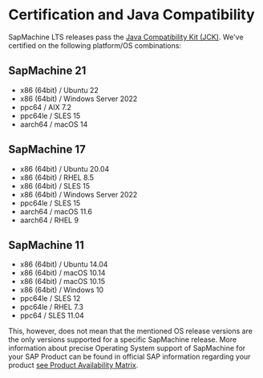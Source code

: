 # Certification and Java Compatibility

SapMachine LTS releases pass the [Java Compatibility Kit (JCK)](http://openjdk.java.net/groups/conformance/JckAccess/). We've certified on the following platform/OS combinations:

## SapMachine 21

* x86 (64bit) / Ubuntu 22
* x86 (64bit) / Windows Server 2022
* ppc64       / AIX 7.2
* ppc64le     / SLES 15
* aarch64     / macOS 14

## SapMachine 17

* x86 (64bit) / Ubuntu 20.04
* x86 (64bit) / RHEL 8.5
* x86 (64bit) / SLES 15
* x86 (64bit) / Windows Server 2022
* ppc64le     / SLES 15
* aarch64     / macOS 11.6
* aarch64     / RHEL 9

## SapMachine 11

* x86 (64bit) / Ubuntu 14.04
* x86 (64bit) / macOS 10.14
* x86 (64bit) / macOS 10.15
* x86 (64bit) / Windows 10
* ppc64le     / SLES 12
* ppc64le     / RHEL 7.3
* ppc64       / SLES 11.04

This, however, does not mean that the mentioned OS release versions are the only versions supported for a specific SapMachine release. More information about precise Operating System support of SapMachine for your SAP Product can be found in official SAP information regarding your product [see Product Availability Matrix](https://userapps.support.sap.com/sap/support/pam).
